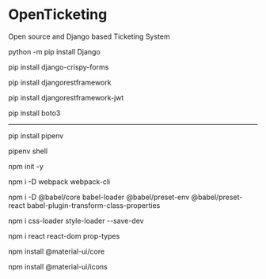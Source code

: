 # OpenTicketing

Open source and Django based Ticketing System

python -m pip install Django

pip install django-crispy-forms

pip install djangorestframework

pip install djangorestframework-jwt

pip install boto3

---

pip install pipenv

pipenv shell

npm init -y

npm i -D webpack webpack-cli

npm i -D @babel/core babel-loader @babel/preset-env @babel/preset-react babel-plugin-transform-class-properties

npm i css-loader style-loader --save-dev

npm i react react-dom prop-types

npm install @material-ui/core

npm install @material-ui/icons

